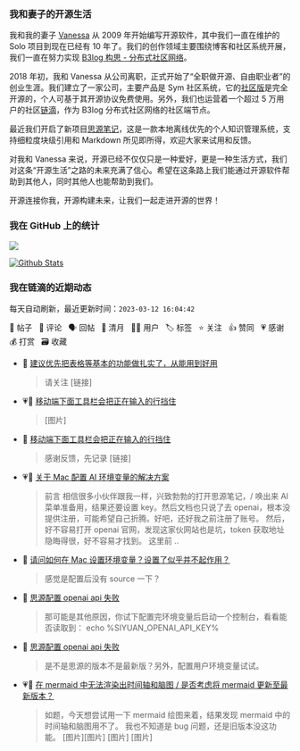 ### 我和妻子的开源生活

我和我的妻子 [Vanessa](https://github.com/Vanessa219) 从 2009 年开始编写开源软件，其中我们一直在维护的 Solo 项目到现在已经有 10 年了。我们的创作领域主要围绕博客和社区系统开展，我们一直在努力实现 [B3log 构思 - 分布式社区网络](https://ld246.com/article/1546941897596)。

2018 年初，我和 Vanessa 从公司离职，正式开始了“全职做开源、自由职业者”的创业生涯。我们建立了一家公司，主要产品是 Sym 社区系统，它的[社区版](https://github.com/88250/symphony)是完全开源的，个人可基于其开源协议免费使用。另外，我们也运营着一个超过 5 万用户的社区[链滴](https://ld246.com)，作为 B3log 分布式社区网络的社区端节点。

最近我们开启了新项目[思源笔记](https://github.com/siyuan-note/siyuan)，这是一款本地离线优先的个人知识管理系统，支持细粒度块级引用和 Markdown 所见即所得，欢迎大家来试用和反馈。

对我和 Vanessa 来说，开源已经不仅仅只是一种爱好，更是一种生活方式，我们对这条“开源生活”之路的未来充满了信心。希望在这条路上我们能通过开源软件帮助到其他人，同时其他人也能帮助到我们。

开源连接你我，开源构建未来，让我们一起走进开源的世界！

### 我在 GitHub 上的统计

<a title="Hits" target="_blank" href="https://github.com/88250/88250"><img src="https://hits.b3log.org/88250/88250.svg"></a>

[![Github Stats](https://github-readme-stats.vercel.app/api?username=88250&theme=tokyonight&show_icons=true)](https://github.com/88250)

<!--events start -->

### 我在链滴的近期动态

每天自动刷新，最近更新时间：`2023-03-12 16:04:42`

📝 帖子 &nbsp; 💬 评论 &nbsp; 🗣 回帖 &nbsp; 🌙 清月 &nbsp; 👨‍💻 用户 &nbsp; 🏷️ 标签 &nbsp; ⭐️ 关注 &nbsp; 👍 赞同 &nbsp; 💗 感谢 &nbsp; 💰 打赏 &nbsp; 🗃 收藏

* 💬 [建议优先把表格等基本的功能做扎实了，从能用到好用](https://ld246.com/article/1678606610783/comment/1678606861033#comments)

  > 请关注 [链接]
* 💗📝 [移动端下面工具栏会把正在输入的行挡住](https://ld246.com/article/1678440631522)

  > [图片]
* 💬 [移动端下面工具栏会把正在输入的行挡住](https://ld246.com/article/1678440631522/comment/1678605480647#comments)

  > 感谢反馈，先记录 [链接]
* 💗📝 [关于 Mac 配置 AI 环境变量的解决方案](https://ld246.com/article/1678550510111)

  > 前言 相信很多小伙伴跟我一样，兴致勃勃的打开思源笔记，/ 唤出来 AI 菜单准备用，结果还要设置 key。然后文档也只说了去 openai，根本没提供注册，可能希望自己折腾。好吧，还好我之前注册了账号。 然后，好不容易打开 openai 官网，发现这家伙网站也是坑，token 获取地址隐晦得很，好不容易才找到。 这里前 ..
* 💬 [请问如何在 Mac 设置环境变量？设置了似乎并不起作用？](https://ld246.com/article/1678437674870/comment/1678440898907#comments)

  > 感觉是配置后没有 source 一下？
* 💬 [思源配置 openai api 失败](https://ld246.com/article/1678437408148/comment/1678440634393#comments)

  > 那可能是其他原因，你试下配置完环境变量后启动一个控制台，看看能否读取到： echo %SIYUAN_OPENAI_API_KEY%
* 💬 [思源配置 openai api 失败](https://ld246.com/article/1678437408148/comment/1678440406960#comments)

  > 是不是思源的版本不是最新版？另外，配置用户环境变量试试。
* 💗📝 [在 mermaid 中无法渲染出时间轴和脑图 / 是否考虑将 mermaid 更新至最新版本？](https://ld246.com/article/1678438582988)

  > 如题，今天想尝试用一下 mermaid 绘图来着，结果发现 mermaid 中的时间轴和脑图用不了。 我也不知道是 bug 问题，还是旧版本没这功能。 [图片][图片] [图片] [图片]


<!--events end -->
